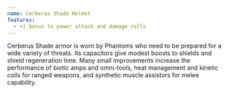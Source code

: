 ```yaml
---
name: Cerberus Shade Helmet
features:
  - +1 bonus to power attack and damage rolls
---
```

Cerberus Shade armor is worn by Phantoms who need to be prepared for a wide variety of threats. Its 
capacitors give modest boosts to shields and shield regeneration time. Many small improvements 
increase the performance of biotic amps and omni-tools, heat management and kinetic coils for ranged 
weapons, and synthetic muscle assistors for melee capability.